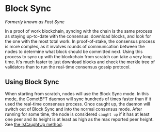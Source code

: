 Block Sync
==========

*Formerly known as Fast Sync*

In a proof of work blockchain, syncing with the chain is the same process as staying up-to-date with the consensus: download blocks, and look for the one with the most total work. In proof-of-stake, the consensus process is more complex, as it involves rounds of communication between the nodes to determine what block should be committed next. Using this process to sync up with the blockchain from scratch can take a very long time. It's much faster to just download blocks and check the merkle tree of validators than to run the real-time consensus gossip protocol.

Using Block Sync
----------------

When starting from scratch, nodes will use the Block Sync mode. In this mode, the CometBFT daemon will sync hundreds of times faster than if it used the real-time consensus process. Once caught up, the daemon will switch out of Block Sync and into the normal consensus mode. After running for some time, the node is considered `caught up` if it has at least one peer and its height is at least as high as the max reported peer height. See [the IsCaughtUp method](https://github.com/cometbft/cometbft/blob/v0.38.x/blocksync/pool.go#L168).